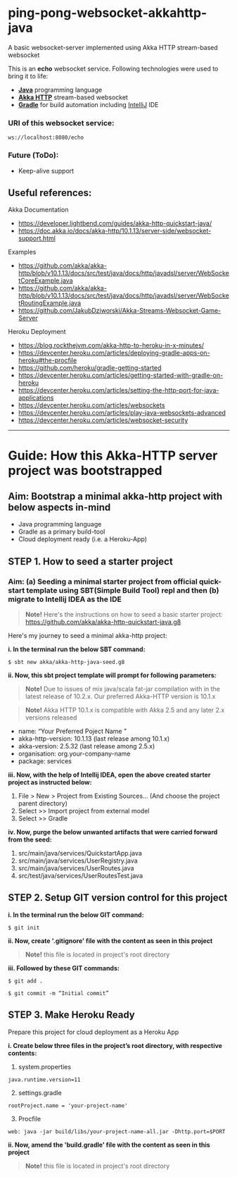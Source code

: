 # ping-pong-websocket-akkahttp-java
A basic websocket-server implemented using Akka HTTP stream-based websocket

This is an **echo** websocket service. Following technologies were used to bring it to life:
- 	**[Java](https://oracle.com/java/ "Java")** programming language
- 	**[Akka HTTP](https://akka.io "Akka HTTP")** stream-based websocket
- 	**[Gradle](https://gradle.org "Gradle")** for build automation including [IntelliJ](https://www.jetbrains.com/idea/ "IntelliJ") IDE

### URI of this websocket service:
`ws://localhost:8080/echo`

### Future (ToDo):
- Keep-alive support

## Useful references:
Akka Documentation
- https://developer.lightbend.com/guides/akka-http-quickstart-java/
- https://doc.akka.io/docs/akka-http/10.1.13/server-side/websocket-support.html

Examples
- https://github.com/akka/akka-http/blob/v10.1.13/docs/src/test/java/docs/http/javadsl/server/WebSocketCoreExample.java
- https://github.com/akka/akka-http/blob/v10.1.13/docs/src/test/java/docs/http/javadsl/server/WebSocketRoutingExample.java
- https://github.com/JakubDziworski/Akka-Streams-Websocket-Game-Server

Heroku Deployment
- https://blog.rockthejvm.com/akka-http-to-heroku-in-x-minutes/
- https://devcenter.heroku.com/articles/deploying-gradle-apps-on-heroku#the-procfile
- https://github.com/heroku/gradle-getting-started
- https://devcenter.heroku.com/articles/getting-started-with-gradle-on-heroku
- https://devcenter.heroku.com/articles/setting-the-http-port-for-java-applications
- https://devcenter.heroku.com/articles/websockets
- https://devcenter.heroku.com/articles/play-java-websockets-advanced
- https://devcenter.heroku.com/articles/websocket-security

------------

# Guide: How this Akka-HTTP server project was bootstrapped

## Aim: Bootstrap a minimal akka-http project with below aspects in-mind

- Java programming language
- Gradle as a primary build-tool
- Cloud deployment ready (i.e. a Heroku-App)

## STEP 1. How to seed a starter project

### Aim: (a) Seeding a minimal starter project from official quick-start template using SBT(Simple Build Tool) repl and then (b) migrate to Intellij IDEA as the IDE

> **Note!** Here's the instructions on how to seed a basic starter project:
> https://github.com/akka/akka-http-quickstart-java.g8

Here's my journey to seed a minimal akka-http project:

**i. In the terminal run the below SBT command:**

`$ sbt new akka/akka-http-java-seed.g8`

**ii. Now, this sbt project template will prompt for following parameters:**

> **Note!** Due to issues of mix java/scala fat-jar compilation with in the latest release of 10.2.x. Our preferred Akka-HTTP version is 10.1.x

> **Note!** Akka HTTP 10.1.x is compatible with Akka 2.5 and any later 2.x versions released

- name:  “Your Preferred Poject Name ”
- akka-http-version:  10.1.13 (last release among 10.1.x)
- akka-version:  2.5.32 (last release among 2.5.x)
- organisation: org.your-company-name
- package: services

**iii. Now, with the help of  Intellij IDEA, open the above created starter project as instructed below:**

1. File > New > Project from Existing Sources… (And choose the project parent directory)
2. Select >> Import project from external model
3. Select >> Gradle

**iv. Now, purge the below unwanted artifacts that were carried forward from the seed:**

1. src/main/java/services/QuickstartApp.java
2. src/main/java/services/UserRegistry.java
3. src/main/java/services/UserRoutes.java
4. src/test/java/services/UserRoutesTest.java

## STEP 2. Setup GIT version control for this project

**i. In the terminal run the below GIT command:**

`$ git init`

**ii. Now, create '.gitignore' file with the content as seen in this project**

> **Note!** this file is located in project's root directory

**iii. Followed by these GIT commands:**

`$ git add .`

`$ git commit -m “Initial commit”`

## STEP 3. Make Heroku Ready

Prepare this project for cloud deployment as a Heroku App

**i. Create below three files in the project’s root directory, with respective contents:**

1. system.properties
```
java.runtime.version=11
```
2. settings.gradle
```
rootProject.name = 'your-project-name'
```
3. Procfile
```
web: java -jar build/libs/your-project-name-all.jar -Dhttp.port=$PORT
```

**ii. Now, amend the 'build.gradle' file with the content as seen in this project**

> **Note!** this file is located in project's root directory
